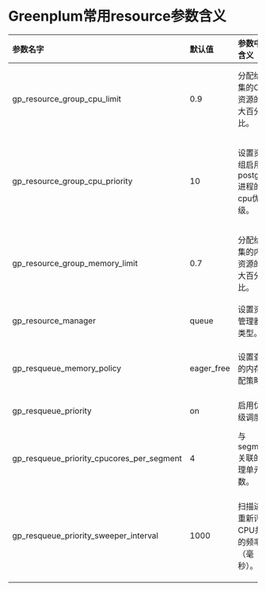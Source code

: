 # Greenplum常用resource参数含义
| 参数名字 | 默认值 | 参数中文含义 | 参数英文含义 |
|:----|:----|:----|:----|
| gp_resource_group_cpu_limit | 0.9 | 分配给群集的CPU资源的最大百分比。 | Maximum percentage of CPU resources assigned to a cluster. |
| gp_resource_group_cpu_priority | 10 | 设置资源组启用时postgres进程的cpu优先级。 | Sets the cpu priority for postgres processes when resource group is enabled. |
| gp_resource_group_memory_limit | 0.7 | 分配给群集的内存资源的最大百分比。 | Maximum percentage of memory resources assigned to a cluster. |
| gp_resource_manager | queue | 设置资源管理器的类型。 | Sets the type of resource manager. |
| gp_resqueue_memory_policy | eager_free | 设置查询的内存分配策略。 | Sets the policy for memory allocation of queries. |
| gp_resqueue_priority | on | 启用优先级调度。 | Enables priority scheduling. |
| gp_resqueue_priority_cpucores_per_segment | 4 | 与segment关联的处理单元数。 | Number of processing units associated with a segment. |
| gp_resqueue_priority_sweeper_interval | 1000 | 扫描进程重新评估CPU共享的频率（毫秒）。 | Frequency (in ms) at which sweeper process re-evaluates CPU shares. |